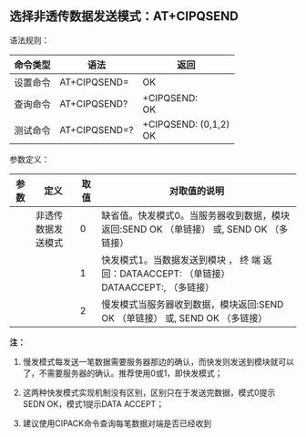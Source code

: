 ## 选择非透传数据发送模式：AT+CIPQSEND

语法规则：

| 命令类型 | 语法            | 返回                      |
| -------- | --------------- | ------------------------- |
| 设置命令 | AT+CIPQSEND=<n> | OK                        |
| 查询命令 | AT+CIPQSEND?    | +CIPQSEND: <n> <br>OK     |
| 测试命令 | AT+CIPQSEND=?   | +CIPQSEND: (0,1,2) <br>OK |

 

参数定义：

| 参数 | 定义               | 取值 | 对取值的说明                                                 |
| ---- | ------------------ | ---- | ------------------------------------------------------------ |
| <n>  | 非透传数据发送模式 | 0    | 缺省值。快发模式0。当服务器收到数据，模块返回:SEND OK            （单链接） 或<n>, SEND OK          （多链接） |
|      |                    | 1    | 快发模式1。当数据发送到模块 ， 终 端 返 回：DATAACCEPT:<length>     （单链接）DATAACCEPT:<n>,<length>  （多链接） |
|      |                    | 2    | 慢发模式当服务器收到数据，模块返回:SEND OK            （单链接） 或<n>, SEND OK          （多链接） |

**注：**

1. 慢发模式每发送一笔数据需要服务器那边的确认，而快发则发送到模块就可以了，不需要服务器的确认。推荐使用0或1，即快发模式；

2. 这两种快发模式实现机制没有区别，区别只在于发送完数据，模式0提示SEDN OK，模式1提示DATA ACCEPT；

3. 建议使用CIPACK命令查询每笔数据对端是否已经收到
